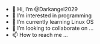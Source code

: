 - 👋 Hi, I’m @Darkangel2029
- 👀 I’m interested in programming
- 🌱 I’m currently learning Linux OS
- 💞️ I’m looking to collaborate on ...
- 📫 How to reach me ...

<!---
Darkangel2029/Darkangel2029 is a ✨ special ✨ repository because its `README.md` (this file) appears on your GitHub profile.
You can click the Preview link to take a look at your changes.
--->
